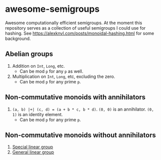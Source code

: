 # awesome-semigroups
Awesome computationally efficient semigroups. At the moment this repository serves as a collection of useful semigroups I could use for hashing. See https://alexknvl.com/posts/monoidal-hashing.html for some background.

## Abelian groups
1. Addition on `Int`, `Long`, etc.
   * Can be mod `p` for any `p` as well.
2. Multiplication on `Int`, `Long`, etc, excluding the zero.
   * Can be mod `p` for any prime `p`.

## Non-commutative monoids with annihilators
1. `(a, b) |+| (c, d) = (a + b * c, b * d)`. `(0, 0)` is an annihilator. `(0, 1)` is an identity element.
   * Can be mod `p` for any prime `p`.

## Non-commutative monoids without annihilators
1. [Special linear group](https://en.wikipedia.org/wiki/Special_linear_group)
2. [General linear group](https://en.wikipedia.org/wiki/General_linear_group)
